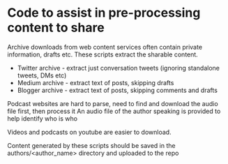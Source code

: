 # Code to assist in pre-processing content to share

Archive downloads from web content services often contain private information, drafts etc. These scripts extract the sharable content.

- Twitter archive - extract just conversation tweets (ignoring standalone tweets, DMs etc)
- Medium archive - extract text of posts, skipping drafts
- Blogger archive - extract text of posts, skipping comments and drafts

Podcast websites are hard to parse, need to find and download the audio file first, then process it
An audio file of the author speaking is provided to help identify who is who

Videos and podcasts on youtube are easier to download.

Content generated by these scripts should be saved in the authors/<author_name> directory and uploaded to the repo
